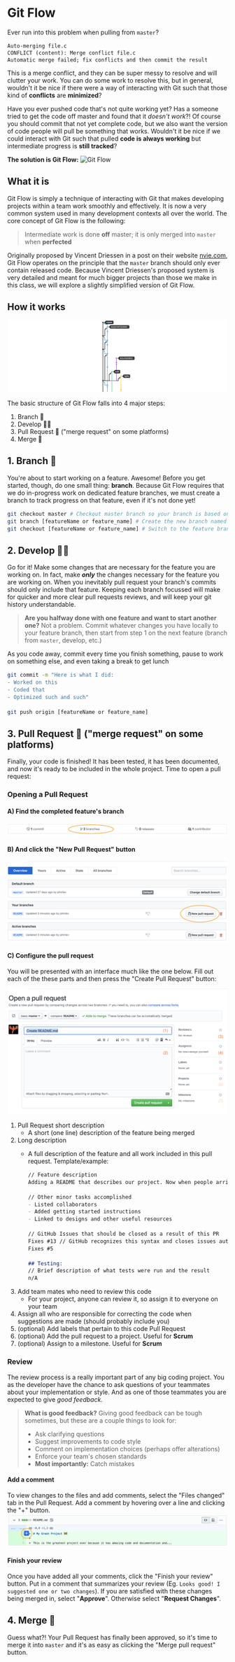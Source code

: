 <!--
Author: John Kotz
Created: 4/30/19
-->

# Git Flow

Ever run into this problem when pulling from `master`?

```
Auto-merging file.c
CONFLICT (content): Merge conflict file.c
Automatic merge failed; fix conflicts and then commit the result
```

This is a merge conflict, and they can be super messy to resolve and will clutter your work. You can do some work to resolve this, but in general, wouldn't it be nice if there were a way of interacting with Git such that those kind of **conflicts** are **minimized**?

Have you ever pushed code that's not quite working yet? Has a someone tried to get the code off master and found that it *doesn't work*?! Of course you should commit that not yet complete code, but we also want the version of code people will pull be something that works. Wouldn't it be nice if we could interact with Git such that pulled **code is always working** but intermediate progress is **still tracked**?

**The solution is Git Flow:**
![Git Flow](https://blog.eduonix.com/wp-content/uploads/2015/04/Integration-Testing-with-Git-Flow.png)


<!--Protect the `master` branch
	- GitHub, like many other remote hosting systems, allows you to assign rules to your repository.
	- Protecting a branch means adding a rule that disallows pushing commits directly to that branch.
	- In CS50 we will protect the branch *and* require code reviews for code to be merged into `master`-->

## What it is
Git Flow is simply a technique of interacting with Git that makes developing projects within a team work smoothly and effectively. It is now a very common system used in many development contexts all over the world. The core concept of Git Flow is the following:

> Intermediate work is done **off** master; it is only merged into `master` when **perfected**

Originally proposed by Vincent Driessen in a post on their website [nvie.com](https://nvie.com/posts/a-successful-git-branching-model), Git Flow operates on the principle that the `master` branch should only ever contain released code. Because Vincent Driessen's proposed system is very detailed and meant for much bigger projects than those we make in this class, we will explore a slightly simplified version of Git Flow.

## How it works
![Git Flow](./gitFlow.png)

The basic structure of Git Flow falls into 4 major steps:

1. Branch 🌱
2. Develop 👩‍💻
3. Pull Request 🧐 ("merge request" on some platforms)
4. Merge 🚀

## 1. Branch 🌱
You're about to start working on a feature. Awesome! Before you get started, though, do one small thing: **branch**. Because Git Flow requires that we do in-progress work on dedicated feature branches, we must create a branch to track progress on that feature, even if it's not done yet!

```bash
git checkout master # Checkout master branch so your branch is based on the most recent work
git branch [featureName or feature_name] # Create the new branch named after the feature
git checkout [featureName or feature_name] # Switch to the feature branch
```

## 2. Develop 👩‍💻
Go for it! Make some changes that are necessary for the feature you are working on. In fact, make ***only*** the changes necessary for the feature you are working on. When you inevitably pull request your branch's commits should only include that feature. Keeping each branch focussed will make for quicker and more clear pull requests reviews, and will keep your git history understandable.

> **Are you halfway done with one feature and want to start another one?** Not a problem. Commit whatever changes you have locally to your feature branch, then start from step 1 on the next feature (branch from `master`, develop, etc.)

As you code away, commit every time you finish something, pause to work on something else, and even taking a break to get lunch

```bash
git commit -m "Here is what I did:
- Worked on this
- Coded that
- Optimized such and such"

git push origin [featureName or feature_name]
```

## 3. Pull Request 🧐 ("merge request" on some platforms)
Finally, your code is finished! It has been tested, it has been documented, and now it's ready to be included in the whole project. Time to open a pull request:

### Opening a Pull Request

#### A) Find the completed feature's branch
![](./branches.png)

#### B) And click the "New Pull Request" button
![](./newPullRequest.png)

#### C) Configure the pull request
You will be presented with an interface much like the one below. Fill out each of the these parts and then press the "Create Pull Request" button:

![](./configurePullRequest.png)

1. Pull Request short description
	- A short (one line) description of the feature being merged
2. Long description
	- A full description of the feature and all work included in this pull request. Template/example:
		
		```markdown
		// Feature description
		Adding a README that describes our project. Now when people arrive at our project they will know what it's about, how to compile and run it, and other important information.
		
		// Other minor tasks accomplished
		- Listed collaborators
		- Added getting started instructions
		- Linked to designs and other useful resources
		
		// GitHub Issues that should be closed as a result of this PR
		Fixes #13 // GitHub recognizes this syntax and closes issues automatically when PR is merged!
		Fixes #5
		
		## Testing:
		// Brief description of what tests were run and the result
		n/A
		```	
3. Add team mates who need to review this code
	- For your project, anyone can review it, so assign it to everyone on your team
4. Assign all who are responsible for correcting the code when suggestions are made (should probably include you)
5. (optional) Add labels that pertain to this code Pull Request
6. (optional) Add the pull request to a project. Useful for **Scrum**
7. (optional) Assign to a milestone. Useful for **Scrum**

### Review
The review process is a really important part of any big coding project. You as the developer have the chance to ask questions of your teammates about your implementation or style. And as one of those teammates you are expected to give *good feedback*.

> **What is good feedback?** Giving good feedback can be tough sometimes, but these are a couple things to look for:
> 
> - Ask clarifying questions
> - Suggest improvements to code style
> - Comment on implementation choices (perhaps offer alterations)
> - Enforce your team's chosen standards
> - **Most importantly:** Catch mistakes

#### Add a comment
To view changes to the files and add comments, select the "Files changed" tab in the Pull Request. Add a comment by hovering over a line and clicking the "+" button.
![Add a comment](./addComment.png)

#### Finish your review
Once you have added all your comments, click the "Finish your review" button. Put in a comment that summarizes your review (Eg. `Looks good! I suggested one or two changes`). If you are satisfied with these changes being merged in, select "**Approve**". Otherwise select "**Request Changes**".


## 4. Merge 🚀
Guess what?! Your Pull Request has finally been approved, so it's time to merge it into `master` and it's as easy as clicking the "Merge pull request" button.


